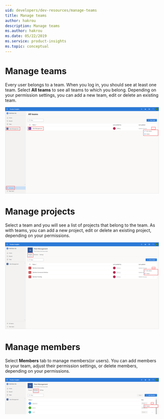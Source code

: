 ```yaml
---
uid: developers/dev-resources/manage-teams
title: Manage teams
author: hakrou
description: Manage teams
ms.author: hakrou
ms.date: 05/22/2019
ms.service: product-insights
ms.topic: conceptual
---
```


# Manage teams

Every user belongs to a team. When you log in, you should see at least one team. Select **All teams** to see all teams to which you belong. Depending on your permission settings, you can add a new team, edit or delete an existing team. 

![Manage teams](../images/dev-resources/Manage-teams.png)

# Manage projects 

Select a team and you will see a list of projects that belong to the team. As with teams, you can add a new project, edit or delete an existing project, depending on your permissions. 

![Manage projects](../images/dev-resources/Manage-projects.png)

# Manage members

Select **Members** tab to manage members(or users). You can add members to your team, adjust their permission settings, or delete members, depending on your permissions. 

![Manage members](../images/dev-resources/Manage-members.png)

